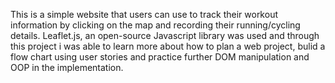 This is a simple website that users can use to track their workout information by clicking on the map and recording their running/cycling details.
Leaflet.js, an open-source Javascript library was used and through this project i was able to learn more about how to plan a web project, bulid a flow chart using user stories and practice further DOM manipulation and OOP in the implementation.   
